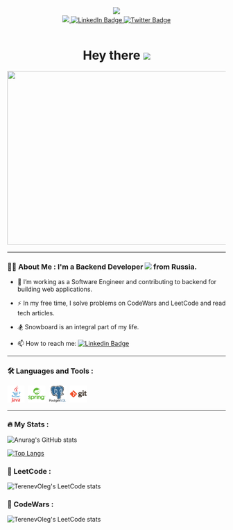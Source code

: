 <div id="header" align="center">
  <img src="https://media.giphy.com/media/KzJkzjggfGN5Py6nkT/giphy.gif" width="150"/>

<div id="badges">
  <a href="https://t.me/olegenchi">
    <img src="https://img.shields.io/badge/Telegram-2CA5E0?style=for-the-badge&logo=telegram&logoColor=white">
  </a>
  <a href="https://www.linkedin.com/in/oleg-terentev-spb">
    <img src="https://img.shields.io/badge/LinkedIn-2CA5E0?style=for-the-badge&logo=linkedin&logoColor=white" alt="LinkedIn Badge"/>
  </a>
  <a href="https://twitter.com/enchi_eth">
    <img src="https://img.shields.io/badge/Twitter-2CA5E0?style=for-the-badge&logo=twitter&logoColor=white" alt="Twitter Badge"/>
  </a>
</div>
 
 <img src="https://komarev.com/ghpvc/?username=TerentevOleg&style=flat-square&color=2CA5E0" alt=""/>

<h1>
  Hey there
  <img src="https://media.giphy.com/media/hvRJCLFzcasrR4ia7z/giphy.gif" width="30"/>
</h1>
  
  <div align="center">
    <img src="https://media.giphy.com/media/L8K62iTDkzGX6/giphy.gif" width="700" height="400"/>
  </div>
</div>

---

### :man_technologist: About Me : I'm a Backend Developer <img src="https://media.giphy.com/media/WUlplcMpOCEmTGBtBW/giphy.gif" width="30"> from Russia.
  
- :telescope: I’m working as a Software Engineer and contributing to backend for building web applications.

- :zap: In my free time, I solve problems on CodeWars and LeetCode and read tech articles.

- :snowboarder: Snowboard is an integral part of my life.

- :mailbox: How to reach me: [![Linkedin Badge](https://img.shields.io/badge/-TerentevOleg-blue?style=flat&logo=Linkedin&logoColor=white)](https://www.linkedin.com/in/oleg-terentev-spb)

---

### :hammer_and_wrench: Languages and Tools :

<div>
  <img src="https://github.com/devicons/devicon/blob/master/icons/java/java-original-wordmark.svg" title="Java" alt="Java" width="40" height="40"/>&nbsp;
  <img src="https://github.com/devicons/devicon/blob/master/icons/spring/spring-original-wordmark.svg" title="Spring" alt="Spring" width="40" height="40"/>&nbsp;
  <img src="https://github.com/devicons/devicon/blob/master/icons/postgresql/postgresql-original-wordmark.svg" title="PostgreSQL"  alt="PostgreSQL" width="40" height="40"/>&nbsp;
  <img src="https://github.com/devicons/devicon/blob/master/icons/git/git-original-wordmark.svg" title="Git" **alt="Git" width="40" height="40"/>
</div>

---

### :fire: My Stats :

![Anurag's GitHub stats](https://github-readme-stats.vercel.app/api?username=TerentevOleg&layout=compact&theme=default)

[![Top Langs](https://github-readme-stats.vercel.app/api/top-langs/?username=TerentevOleg&layout=compact&show_icons=true&theme=default)](https://github.com/anuraghazra/github-readme-stats)

### :ledger: LeetCode :

![TerenevOleg's LeetCode stats](https://leetcode-stats-six.vercel.app/api?username=Oleg_Terentev)

### :blue_book: CodeWars :

![TerenevOleg's LeetCode stats](https://www.codewars.com/users/Oleg_Terentev/badges/large)


<!--
**TerentevOleg/TerentevOleg** is a ✨ _special_ ✨ repository because its `README.md` (this file) appears on your GitHub profile.

Here are some ideas to get you started:

- 🌱 I’m currently working on ...
- 🌱 I’m currently learning ...
- 👯 I’m looking to collaborate on ...
- 🤔 I’m looking for help with ...
- 💬 Ask me about ...
- 📫 How to reach me: ...
- 😄 Pronouns: ...
- ⚡ Fun fact: ...
-->
